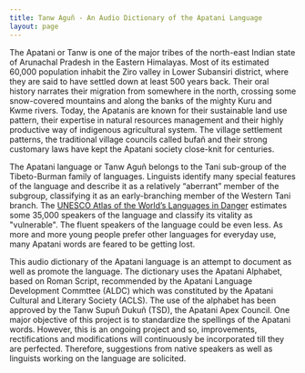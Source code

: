 ```yaml
---
title: Tanw Aguñ - An Audio Dictionary of the Apatani Language
layout: page
---
```


<div class="home" markdown="1">
The Apatani or Tanw is one of the major tribes of the north-east Indian state of Arunachal Pradesh in the Eastern Himalayas. Most of its estimated 60,000 population inhabit the Ziro valley in Lower Subansiri district, where they are said to have settled down at least 500 years back. Their oral history narrates their migration from somewhere in the north, crossing some snow-covered mountains and along the banks of the mighty Kuru and Kwme rivers. Today, the Apatanis are known for their sustainable land use pattern, their expertise in natural resources management and their highly productive way of indigenous agricultural system. The village settlement patterns, the traditional village councils called bufañ and their strong customary laws have kept the Apatani society close-knit for centuries. 

The Apatani language or Tanw Aguñ belongs to the Tani sub-group of the Tibeto-Burman family of languages. Linguists identify many special features of the language and describe it as a relatively “aberrant” member of the subgroup, classifying it as an early-branching member of the Western Tani branch. The [UNESCO Atlas of the World’s Languages in Danger](http://www.unesco.org/languages-atlas/en/atlasmap/language-id-938.html) estimates some 35,000 speakers  of the language and classify its vitality as "vulnerable". The fluent speakers of the language could be even less. As more and more young people prefer other languages for everyday use, many Apatani words are feared to be getting lost. 

This audio dictionary of the Apatani language is an attempt to document as well as promote the language. The dictionary uses the Apatani Alphabet, based on Roman Script, recommended by the Apatani Language Development Commttee (ALDC) which was constituted by the Apatani Cultural and Literary Society (ACLS). The use of the alphabet has been approved by the Tanw Supuñ Dukuñ (TSD), the Apatani Apex Council. One major objective of this project is to standardize the spellings of the Apatani words. However, this is an ongoing project and so, improvements, rectifications and modifications will continuously be incorporated till they are perfected. Therefore, suggestions from native speakers as well as linguists working on the language are solicited.

</div>
